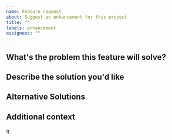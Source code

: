 ```yaml
---
name: Feature request
about: Suggest an enhancement for this project
title: ""
labels: enhancement
assignees: ""
---
```


## What's the problem this feature will solve?

<!-- What are you trying to do, that you are unable to achieve with tox as it currently stands? -->

## Describe the solution you'd like

<!-- Clear and concise description of what you want to happen. -->

<!-- Provide examples of real world use cases that this would enable and how it solves the problem described above. -->

## Alternative Solutions

<!-- Have you tried to workaround the problem using tox or other tools? Or a different approach to solving this issue?
Please elaborate here. -->

## Additional context

<!-- Add any other context, links, etc. about the feature here. -->

q
